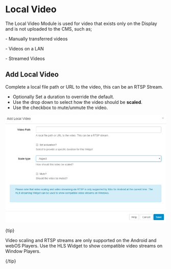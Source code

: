 <!--toc=widgets-->

# Local Video

The Local Video Module is used for video that exists only on the Display and is not uploaded to the CMS, such as; 

\- Manually transferred videos

\- Videos on a LAN

\- Streamed Videos



## Add Local Video

Complete a local file path or URL to the video, this can be an RTSP Stream.

- Optionally Set a duration to override the default.
- Use the drop down to select how the video should be **scaled**.
- Use the checkbox to mute/unmute the video.

![Add Local Video](img/media_localvideo_add.png)

{tip}

Video scaling and RTSP streams are only supported on the Android and webOS Players. Use the HLS Widget to show compatible video streams on Window Players.

{/tip}